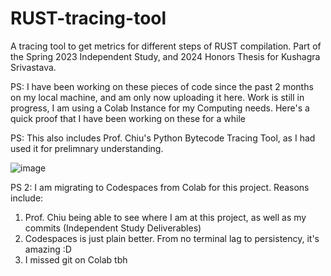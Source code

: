 # RUST-tracing-tool
A tracing tool to get metrics for different steps of RUST compilation. Part of the Spring 2023 Independent Study, and 2024 Honors Thesis for Kushagra Srivastava.


PS: I have been working on these pieces of code since the past 2 months on my local machine, and am only now uploading it here. Work is still in progress, I am using a Colab Instance for my Computing needs. Here's a quick proof that I have been working on these for a while

PS: This also includes Prof. Chiu's Python Bytecode Tracing Tool, as I had used it for prelimnary understanding.

![image](https://user-images.githubusercontent.com/73229775/233901051-419ab20a-3b77-48c7-bbb5-ada36019fbb8.png)

PS 2: I am migrating to Codespaces from Colab for this project. Reasons include:

1. Prof. Chiu being able to see where I am at this project, as well as my commits (Independent Study Deliverables)
2. Codespaces is just plain better. From no terminal lag to persistency, it's amazing :D
3. I missed git on Colab tbh